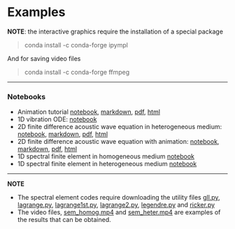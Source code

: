 # Examples

**NOTE**: the interactive graphics require the installation of a special package

> conda install -c conda-forge ipympl

And for saving video files

> conda install -c conda-forge ffmpeg

---

### Notebooks

- Animation tutorial [notebook](./00ani_wave.ipynb), [markdown](./00ani_wave/00ani_wave.md), [pdf](./00ani_wave.pdf), [html](./00ani_wave.html) 
- 1D vibration ODE: [notebook](./01vibes.ipynb)
- 2D finite difference acoustic wave equation in heterogeneous medium: [notebook](./02FD_2D_Acoustic-V1.ipynb), [markdown](./02FD_2D_Acoustic-V1/02FD_2D_Acoustic-V1.md), [pdf](./02FD_2D_Acoustic-V1.pdf), [html](./02FD_2D_Acoustic-V1.html) 
- 2D finite difference acoustic wave equation with animation: [notebook](./02FD_2D_Acoustic-V2.ipynb), [markdown](./02FD_2D_Acoustic-V2/02FD_2D_Acoustic-V2.md), [pdf](./02FD_2D_Acoustic-V2.pdf), [html](./02FD_2D_Acoustic-V2.html) 
- 1D spectral finite element in homogeneous medium [notebook](./03_SpectralElements_homogeneous.ipynb)
- 1D spectral finite element in heterogeneous medium [notebook](./04_SpectralElements_Heterogeneous.ipynb)

---

**NOTE** 

- The spectral element codes require downloading the utility files [gll.py](gll.py), [lagrange.py](lagrange.py), [lagrange1st.py](lagrange1st.py), [lagrange2.py](lagrange2.py), [legendre.py](legendre.py) and [ricker.py](ricker.py) 
- The video files, [sem_homog.mp4](./sem_homog.mp4)  and [sem_heter.mp4](./sem_heter.mp4) are examples of the results that can be obtained.
